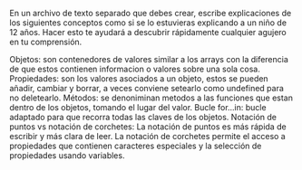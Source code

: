 En un archivo de texto separado que debes crear, escribe explicaciones de los siguientes conceptos como si se lo estuvieras explicando a un niño de 12 años. Hacer esto te ayudará a descubrir rápidamente cualquier agujero en tu comprensión.

Objetos: son contenedores de valores similar a los arrays con la diferencia de que estos contienen informacion o valores sobre una sola cosa.
Propiedades: son los valores asociados a un objeto, estos se pueden añadir, cambiar y borrar, a veces conviene setearlo como undefined para no deletearlo.
Métodos: se denoniminan metodos a las funciones que estan dentro de los objetos, tomando el lugar del valor.
Bucle for…in: bucle adaptado para que recorra todas las claves de los objetos.
Notación de puntos vs notación de corchetes: La notación de puntos es más rápida de escribir y más clara de leer. La notación de corchetes permite el acceso a propiedades que contienen caracteres especiales y la selección de propiedades usando variables.